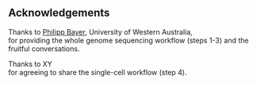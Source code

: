 ## Acknowledgements

Thanks to [Philipp Bayer](https://github.com/philippbayer), University of Western Australia,  
for providing the whole genome sequencing workflow (steps 1-3) and the fruitful conversations.

Thanks to XY  
for agreeing to share the single-cell workflow (step 4).
